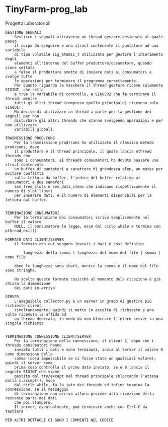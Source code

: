 # TinyFarm-prog_lab
Progetto LaboratorioII

	GESTIONE SEGNALI
		Gestisco i segnali attraverso un thread gestore designato al quale passo
		il corpo da eseguire e una struct contenente il puntatore ad una variabile
		di tipo volatile sig_atomic_t utilizzata per gestire l'inserimento degli 
		elementi all'interno del buffer produttore/cosumatore, quando viene settata
		a false il produttore smette di inviare dati ai consumatori e svolge tutte
		le operazioni per terminare il programma correttamente.
		Per quanto riguarda le maschere il thread gestore riceve solamente SIGINT, che setta
		a true la variabile di controllo, e SIGUSR2 che fa terminare il thread, mentre
		tutti gi altri thread (compreso quello principale) ricevono solo SIGQUIT.
		Ho deciso di utilizzare un thread a parte per la gestione dei segnali per non
		disturbare gli altri threads che stanno svolgendo operazioni e per non utilizzare
		variabili globali.

	TRASMISSIONE PROD/CONS
		Per la trasmissione prod/cons ho utilizzato il classico metodo prod/cons, dove 
		il produttore è il thread principale, il quale lancia nthread threads che 
		sono i consumatori; ai threads consumatori ho dovuto passare una struct contenente
		un buffer di puntatori a carattere di grandezza qlen, un mutex per evitare conflitti 
		sulla lettura da buffer, l'indice del buffer relativo ai consumatori e due semafori
		sem_free_slots e sem_data_items che indicano rispettivamente il numero di slot liberi
		per inserire dati, e il numero di elementi disponibili per la lettura dal buffer.


	TERMINAZIONE CONSUMATORI
		Per la terminazione dei consumatori scrivo semplicemente nel buffer il valore
		NULL, il consumatore la legge, esce dal ciclo while e termina con pthread_exit().

	FORMATO DATI CLIENT/SERVER
		il formato con cui vengono inviati i dati è così definito:
	
			lunghezza della somma | lunghezza del nome del file | somma | nome file
	 
		dove le lunghezze sono short, mentre la somma e il nome del file sono stringhe.
	
		Ho scelto questo formato cosicché al momento dela ricezione è già chiara la dimensione
		dei dati in arrivo

	SERVER
		L'eseguibile collector.py è un server in grado di gestire più richieste client
		simultaneamente; quindi si mette in ascolto di richieste e una volta ricevuta la affida ad
		un thread dedicato, in modo da non bloccare l'intero server su una singola richiesta
		

	TERMINAZIONE CONNESSIONE CLIENT/SERVER
		Per la terminazione della connessione, il client C, dopo che i threads consumatori hanno
		inviato tutti i dati e sono terminati, invia al server il valore 0 come dimensione della 
		somma (cosa impossibile se ci fosse stato un qualsiasi valore); quindi il server come 
		prima cosa controlla il primo dato inviato, se è 0 lancia il segnale SIGINT che viene
		gestito dal try/except nel thread principale sbloccando l'attesa dalla s.accept(), esce 
		dal ciclo while, fa la join dei threads ed infine termina la connessione; se il messaggio
		di terminazione non arriva allora procede alla ricezione della restante parte dei dati
		che poi stamperò.
		Il server, eventualmente, può terminare anche con Ctrl-C da tastiera

	PER ALTRI DETTAGLI CI SONO I COMMENTI NEL CODICE
	